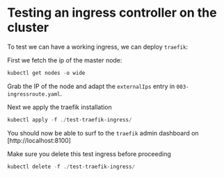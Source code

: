 # Testing an ingress controller on the cluster

To test we can have a working ingress, we can deploy `traefik`:

First we fetch the ip of the master node:

```powershell
kubectl get nodes -o wide
```

Grab the IP of the node and adapt the `externalIps` entry in `003-ingressroute.yaml`.

Next we apply the traefik installation

```powershell
kubectl apply -f ./test-traefik-ingress/
```

You should now be able to surf to the `traefik` admin dashboard on [http://localhost:8100]

Make sure you delete this test ingress before proceeding

```powershell
kubectl delete -f ./test-traefik-ingress/
```
